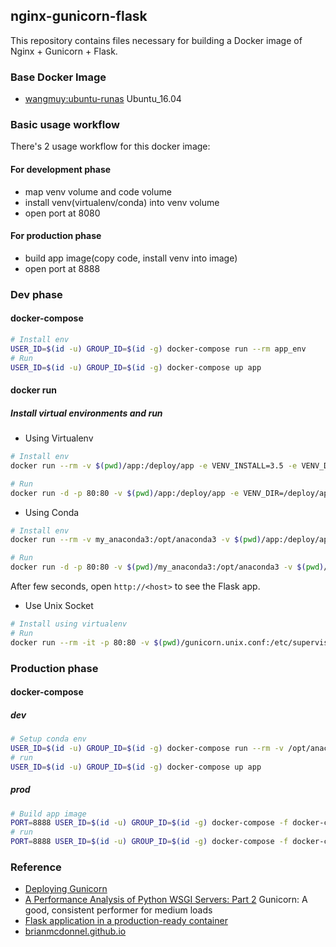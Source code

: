 ## nginx-gunicorn-flask

This repository contains files necessary for building a Docker image of
Nginx + Gunicorn + Flask.


### Base Docker Image

* [wangmuy:ubuntu-runas](https://hub.docker.com/r/wangmuy/ubuntu-runas/) Ubuntu_16.04


### Basic usage workflow

There's 2 usage workflow for this docker image:
#### For development phase
* map venv volume and code volume
* install venv(virtualenv/conda) into venv volume
* open port at 8080

#### For production phase
* build app image(copy code, install venv into image)
* open port at 8888

### Dev phase

#### docker-compose

```bash
# Install env
USER_ID=$(id -u) GROUP_ID=$(id -g) docker-compose run --rm app_env
# Run
USER_ID=$(id -u) GROUP_ID=$(id -g) docker-compose up app
 ```

#### docker run
##### Install virtual environments and run

* Using Virtualenv

```bash
# Install env
docker run --rm -v $(pwd)/app:/deploy/app -e VENV_INSTALL=3.5 -e VENV_DIR=/deploy/app/env -e USER_ID=1000 -e GROUP_ID=1000 wangmuy/flask-nginx-gunicorn

# Run
docker run -d -p 80:80 -v $(pwd)/app:/deploy/app -e VENV_DIR=/deploy/app/env -e USER_ID=1000 -e GROUP_ID=1000 wangmuy/flask-nginx-gunicorn
```

* Using Conda

```bash
# Install env
docker run --rm -v my_anaconda3:/opt/anaconda3 -v $(pwd)/app:/deploy/app -e VENV_INSTALL=3.5 -e VENV_DIR=/deploy/app/env_conda -e ENV_CONDA_DIR=/opt/anaconda3 -e USER_ID=1000 -e GROUP_ID=1000 wangmuy/flask-nginx-gunicorn

# Run
docker run -d -p 80:80 -v $(pwd)/my_anaconda3:/opt/anaconda3 -v $(pwd)/app:/deploy/app -e VENV_DIR=/deploy/app/env_conda -e VENV_NAME=/deploy/app/env_conda -e USER_ID=1000 -e GROUP_ID=1000 wangmuy/flask-nginx-gunicorn
```

After few seconds, open `http://<host>` to see the Flask app.

* Use Unix Socket

```bash
# Install using virtualenv
# Run
docker run --rm -it -p 80:80 -v $(pwd)/gunicorn.unix.conf:/etc/supervisor/conf.d/gunicorn.conf -v $(pwd)/flask.unix.conf:/etc/nginx/sites-enabled/flask.conf  -v $(pwd)/app:/deploy/app -e VENV_DIR=/deploy/app/env -e USER_ID=1000 -e GROUP_ID=1000 wangmuy/flask-nginx-gunicorn
```

### Production phase

#### docker-compose

##### dev

```bash
# Setup conda env
USER_ID=$(id -u) GROUP_ID=$(id -g) docker-compose run --rm -v /opt/anaconda3:/opt/anaconda3 -v $(pwd):/deploy app_env
# run
USER_ID=$(id -u) GROUP_ID=$(id -g) docker-compose up app
```

##### prod

```bash
# Build app image
PORT=8888 USER_ID=$(id -u) GROUP_ID=$(id -g) docker-compose -f docker-compose.yml -f docker-compose.prod.yml build app
# run
PORT=8888 USER_ID=$(id -u) GROUP_ID=$(id -g) docker-compose -f docker-compose.yml -f docker-compose.prod.yml up app
```

### Reference

* [Deploying Gunicorn](http://docs.gunicorn.org/en/stable/deploy.html)
* [A Performance Analysis of Python WSGI Servers: Part 2](https://blog.appdynamics.com/engineering/a-performance-analysis-of-python-wsgi-servers-part-2/) Gunicorn: A good, consistent performer for medium loads
* [Flask application in a production-ready container](https://netdevops.me/2017/flask-application-in-a-production-ready-container/)
* [brianmcdonnel.github.io](http://brianmcdonnell.github.io/pycon_ie_2013/#/35)
